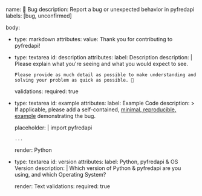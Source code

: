 name: 🐛 Bug
description: Report a bug or unexpected behavior in pyfredapi
labels: [bug, unconfirmed]

body:
  - type: markdown
    attributes:
      value:  Thank you for contributing to pyfredapi!

  - type: textarea
    id: description
    attributes:
      label: Description
      description: |
        Please explain what you're seeing and what you would expect to see.

        Please provide as much detail as possible to make understanding and solving your problem as quick as possible. 🙏
    validations:
      required: true

  - type: textarea
    id: example
    attributes:
      label: Example Code
      description: >
        If applicable, please add a self-contained,
        [minimal, reproducible, example](https://stackoverflow.com/help/minimal-reproducible-example)
        demonstrating the bug.

      placeholder: |
        import pyfredapi

        ...
      render: Python

  - type: textarea
    id: version
    attributes:
      label: Python, pyfredapi & OS Version
      description: |
        Which version of Python & pyfredapi are you using, and which Operating System?

      render: Text
    validations:
      required: true
